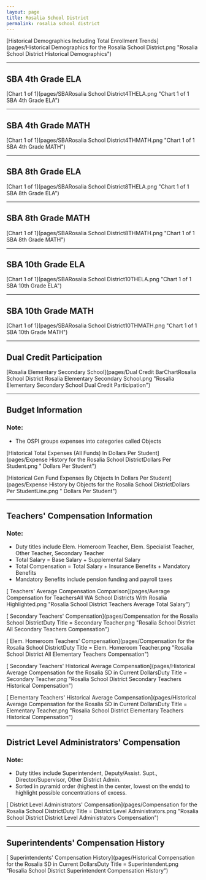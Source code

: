 ```yaml
---
layout: page
title: Rosalia School District
permalink: rosalia school district
---
```



[Historical Demographics Including Total Enrollment Trends](pages/Historical Demographics for the Rosalia School District.png "Rosalia School District Historical Demographics")

___

## SBA 4th Grade ELA

[Chart 1 of 1](pages/SBARosalia School District4THELA.png "Chart 1 of 1 SBA 4th Grade ELA")


___

## SBA 4th Grade MATH

[Chart 1 of 1](pages/SBARosalia School District4THMATH.png "Chart 1 of 1 SBA 4th Grade MATH")


___

## SBA 8th Grade ELA

[Chart 1 of 1](pages/SBARosalia School District8THELA.png "Chart 1 of 1 SBA 8th Grade ELA")


___

## SBA 8th Grade MATH

[Chart 1 of 1](pages/SBARosalia School District8THMATH.png "Chart 1 of 1 SBA 8th Grade MATH")


___

## SBA 10th Grade ELA

[Chart 1 of 1](pages/SBARosalia School District10THELA.png "Chart 1 of 1 SBA 10th Grade ELA")


___

## SBA 10th Grade MATH

[Chart 1 of 1](pages/SBARosalia School District10THMATH.png "Chart 1 of 1 SBA 10th Grade MATH")


___

## Dual Credit Participation

[Rosalia Elementary   Secondary School](pages/Dual Credit BarChartRosalia School District Rosalia Elementary   Secondary School.png "Rosalia Elementary   Secondary School Dual Credit Participation")


___

## Budget Information
### Note:
- The OSPI groups expenses into categories called Objects

[Historical Total Expenses (All Funds) In Dollars Per Student](pages/Expense History for the Rosalia School DistrictDollars Per Student.png " Dollars Per Student")

[Historical Gen Fund Expenses By Objects In Dollars Per Student](pages/Expense History by Objects for the Rosalia School DistrictDollars Per StudentLine.png " Dollars Per Student")


___

## Teachers' Compensation Information
### Note:
- Duty titles include Elem. Homeroom Teacher, Elem. Specialist Teacher, Other Teacher, Secondary Teacher
- Total Salary = Base Salary + Supplemental Salary
- Total Compensation = Total Salary + Insurance Benefits + Mandatory Benefits
- Mandatory Benefits include pension funding and payroll taxes

[ Teachers' Average Compensation Comparison](pages/Average Compensation for TeachersAll WA School Districts With Rosalia Highlighted.png "Rosalia School District Teachers Average Total Salary")

[ Secondary Teachers' Compensation](pages/Compensation for the Rosalia School DistrictDuty Title = Secondary Teacher.png "Rosalia School District All Secondary Teachers Compensation")

[ Elem. Homeroom Teachers' Compensation](pages/Compensation for the Rosalia School DistrictDuty Title = Elem. Homeroom Teacher.png "Rosalia School District All Elementary Teachers Compensation")

[ Secondary Teachers' Historical Average Compensation](pages/Historical Average Compensation for the Rosalia SD in Current DollarsDuty Title = Secondary Teacher.png "Rosalia School District Secondary Teachers Historical Compensation")

[ Elementary Teachers' Historical Average Compensation](pages/Historical Average Compensation for the Rosalia SD in Current DollarsDuty Title = Elementary Teacher.png "Rosalia School District Elementary Teachers Historical Compensation")


___

## District Level Administrators' Compensation

### Note:
- Duty titles include Superintendent, Deputy/Assist. Supt., Director/Supervisor, Other District Admin.
- Sorted in pyramid order (highest in the center, lowest on the ends) to highlight possible concentrations of excess.

[ District Level Administrators' Compensation](pages/Compensation for the Rosalia School DistrictDuty Title = District Level Administrators.png "Rosalia School District District Level Administrators Compensation")


___

## Superintendents' Compensation History

[ Superintendents' Compensation History](pages/Historical Compensation for the Rosalia SD in Current DollarsDuty Title = Superintendent.png "Rosalia School District Superintendent Compensation History")

